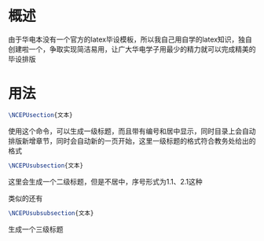# 概述

由于华电本没有一个官方的latex毕设模板，所以我自己用自学的latex知识，独自创建啦一个，争取实现简洁易用，让广大华电学子用最少的精力就可以完成精美的毕设排版

# 用法

```tex
\NCEPUsection{文本}
```

使用这个命令，可以生成一级标题，而且带有编号和居中显示，同时目录上会自动排版新增章节，同时会自动新的一页开始，这里一级标题的格式符合教务处给出的格式

```tex
\NCEPUsubsection{文本}
```

这里会生成一个二级标题，但是不居中，序号形式为1.1、2.1这种

类似的还有

```tex
\NCEPUsubsubsection{文本}
```

生成一个三级标题